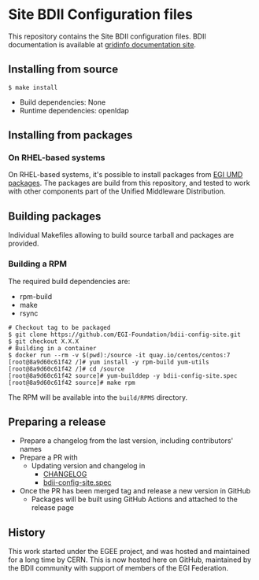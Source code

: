 # Site BDII Configuration files

This repository contains the Site BDII configuration files.
BDII documentation is available at
[gridinfo documentation site](https://gridinfo-documentation.readthedocs.io/).

## Installing from source

```shell
$ make install
```

* Build dependencies: None
* Runtime dependencies: openldap

## Installing from packages

### On RHEL-based systems

On RHEL-based systems, it's possible to install packages from
[EGI UMD packages](https://go.egi.eu/umd). The packages are build from this repository,
and tested to work with other components part of the Unified Middleware Distribution.

## Building packages

Individual Makefiles allowing to build source tarball and packages are provided.

### Building a RPM

The required build dependencies are:

- rpm-build
- make
- rsync

```shell
# Checkout tag to be packaged
$ git clone https://github.com/EGI-Foundation/bdii-config-site.git
$ git checkout X.X.X
# Building in a container
$ docker run --rm -v $(pwd):/source -it quay.io/centos/centos:7
[root@8a9d60c61f42 /]# yum install -y rpm-build yum-utils
[root@8a9d60c61f42 /]# cd /source
[root@8a9d60c61f42 source]# yum-builddep -y bdii-config-site.spec
[root@8a9d60c61f42 source]# make rpm
```

The RPM will be available into the `build/RPMS` directory.

## Preparing a release

- Prepare a changelog from the last version, including contributors' names
- Prepare a PR with
  - Updating version and changelog in
    - [CHANGELOG](CHANGELOG)
    - [bdii-config-site.spec](bdii-config-site.spec)
- Once the PR has been merged tag and release a new version in GitHub
  - Packages will be built using GitHub Actions and attached to the release page

## History

This work started under the EGEE project, and was hosted and maintained for a
long time by CERN. This is now hosted here on GitHub, maintained by the BDII
community with support of members of the EGI Federation.
